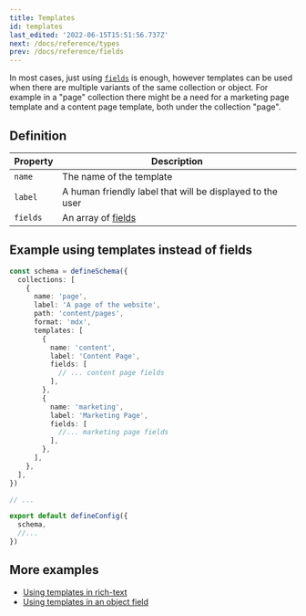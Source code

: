 ```yaml
---
title: Templates
id: templates
last_edited: '2022-06-15T15:51:56.737Z'
next: /docs/reference/types
prev: /docs/reference/fields
---
```


<!-- # next: /docs/reference/schema -->

In most cases, just using [`fields`](/docs/reference/fields/) is enough, however templates can be used when there are multiple variants of the same collection or object. For example in a "page" collection there might be a need for a marketing page template and a content page template, both under the collection "page".

## Definition

| Property | Description                                               |
| -------- | --------------------------------------------------------- |
| `name`   | The name of the template                                  |
| `label`  | A human friendly label that will be displayed to the user |
| `fields` | An array of [fields](/docs/reference/fields/)             |

## Example using templates instead of fields

```ts
const schema = defineSchema({
  collections: [
    {
      name: 'page',
      label: 'A page of the website',
      path: 'content/pages',
      format: 'mdx',
      templates: [
        {
          name: 'content',
          label: 'Content Page',
          fields: [
            // ... content page fields
          ],
        },
        {
          name: 'marketing',
          label: 'Marketing Page',
          fields: [
            //... marketing page fields
          ],
        },
      ],
    },
  ],
})

// ...

export default defineConfig({
  schema,
  //...
})
```

## More examples

- [Using templates in rich-text](https://tina-gql-playground.vercel.app/rich-text)
- [Using templates in an object field](https://tina-gql-playground.vercel.app/object-list-templates)
